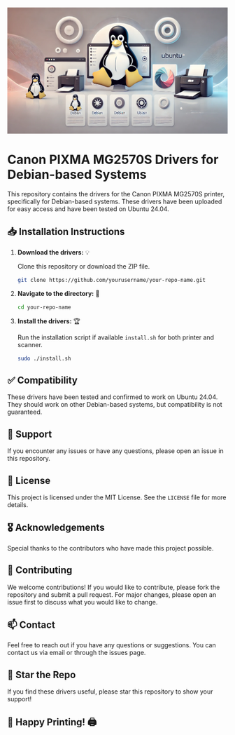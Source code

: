 #
<p align='center'>
    <img width="1024" src="Images/Printer_logo_006.jpeg" alt="Logo_01">
</p>

# Canon PIXMA MG2570S Drivers for Debian-based Systems

This repository contains the drivers for the Canon PIXMA MG2570S printer, specifically for Debian-based systems. These drivers have been uploaded for easy access and have been tested on Ubuntu 24.04.

## 📥 Installation Instructions

1.  **Download the drivers:** 💡

    Clone this repository or download the ZIP file.

    ```sh
    git clone https://github.com/yourusername/your-repo-name.git
    ```

2.  **Navigate to the directory:** 📌

    ```sh
    cd your-repo-name
    ```

3. **Install the drivers:** 🏆

     Run the installation script if available `install.sh` for both printer and scanner.

    ```sh
    sudo ./install.sh
    ```

## ✅ Compatibility

These drivers have been tested and confirmed to work on Ubuntu 24.04. They should work on other Debian-based systems, but compatibility is not guaranteed.

## 🤝 Support

If you encounter any issues or have any questions, please open an issue in this repository.

## 📜 License

This project is licensed under the MIT License. See the `LICENSE` file for more details.

## 🎖️ Acknowledgements

Special thanks to the contributors who have made this project possible.
## 🎉 Contributing

We welcome contributions! If you would like to contribute, please fork the repository and submit a pull request. For major changes, please open an issue first to discuss what you would like to change.

## 📫 Contact

Feel free to reach out if you have any questions or suggestions. You can contact us via email or through the issues page.

## 🌟 Star the Repo

If you find these drivers useful, please star this repository to show your support!

🚀 Happy Printing! 🖨️
---
